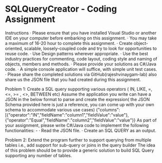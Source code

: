# SQLQueryCreator - Coding Assignment

Instructions
· Please ensure that you have installed Visual Studio or another IDE on your computer before embarking on this assignment.
· You may take a maximum of 16-20 hour to complete this assignment.
· Create object-oriented, scalable, loosely-coupled code and try to look for opportunities to reuse code.
· Use Design patterns wherever appropriate.
· Use the best industry practices for commenting, code layout, coding style and naming of objects, members and methods.
· Please provide your solutions as C#/Java code.
· A simple console application will suffice, with simple unit test cases.
· Please share the completed solutions via GitHub(rajeshvinaygam-lab) also share us the JSON file that you had created during this assignment.

Problem 1: Create a SQL query supporting various operators ( IN, LIKE, =, <=, >= , <>, BETWEEN etc)
Assume the application you write can have a JSON in the below format to parse and create the expression( the JSON Schema provided here is just a reference, you can come up with your own schema to accommodate various use cases)
{"columns":[{"operator":"IN","fieldName":"column1","fieldValue":"value"},{"operator":"Equal","fieldName":"column2","fieldValue":"value"}}
As part of your assignment, please write C#/Java code to implement the following functionalities: -
· Read the JSON file.
· Create an SQL QUERY as an output.

Problem 2: Extend the program further to support querying from multiple tables i.e., add support for sub-query or joins in the query builder
The idea of this problem should be to provide a generic solution to build SQL Query supporting any number of tables.
